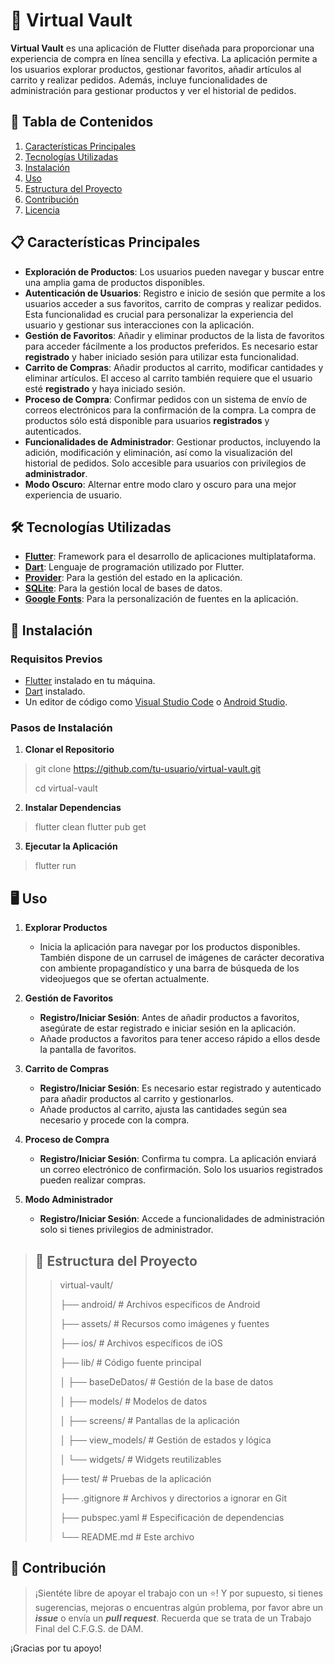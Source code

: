 # 📱 Virtual Vault

**Virtual Vault** es una aplicación de Flutter diseñada para proporcionar una experiencia de compra en línea sencilla y efectiva. La aplicación permite a los usuarios explorar productos, gestionar favoritos, añadir artículos al carrito y realizar pedidos. Además, incluye funcionalidades de administración para gestionar productos y ver el historial de pedidos.

## 📂 Tabla de Contenidos

1. [Características Principales](#características-principales)
2. [Tecnologías Utilizadas](#tecnologías-utilizadas)
3. [Instalación](#instalación)
4. [Uso](#uso)
5. [Estructura del Proyecto](#estructura-del-proyecto)
6. [Contribución](#contribución)
7. [Licencia](#licencia)

## 📋 Características Principales

* **Exploración de Productos**: Los usuarios pueden navegar y buscar entre una amplia gama de productos disponibles.
* **Autenticación de Usuarios**: Registro e inicio de sesión que permite a los usuarios acceder a sus favoritos, carrito de compras y realizar pedidos. Esta funcionalidad es crucial para personalizar la experiencia del usuario y gestionar sus interacciones con la aplicación.
* **Gestión de Favoritos**: Añadir y eliminar productos de la lista de favoritos para acceder fácilmente a los productos preferidos. Es necesario estar **registrado** y haber iniciado sesión para utilizar esta funcionalidad.
* **Carrito de Compras**: Añadir productos al carrito, modificar cantidades y eliminar artículos. El acceso al carrito también requiere que el usuario esté **registrado** y haya iniciado sesión.
* **Proceso de Compra**: Confirmar pedidos con un sistema de envío de correos electrónicos para la confirmación de la compra. La compra de productos sólo está disponible para usuarios **registrados** y autenticados.
* **Funcionalidades de Administrador**: Gestionar productos, incluyendo la adición, modificación y eliminación, así como la visualización del historial de pedidos. Solo accesible para usuarios con privilegios de **administrador**.
* **Modo Oscuro**: Alternar entre modo claro y oscuro para una mejor experiencia de usuario.

## 🛠️ Tecnologías Utilizadas

- **[Flutter](https://flutter.dev/)**: Framework para el desarrollo de aplicaciones multiplataforma.
- **[Dart](https://dart.dev/)**: Lenguaje de programación utilizado por Flutter.
- **[Provider](https://pub.dev/packages/provider)**: Para la gestión del estado en la aplicación.
- **[SQLite](https://pub.dev/packages/sqflite)**: Para la gestión local de bases de datos.
- **[Google Fonts](https://pub.dev/packages/google_fonts)**: Para la personalización de fuentes en la aplicación.

## 🚀 Instalación

### Requisitos Previos

- [Flutter](https://flutter.dev/docs/get-started/install) instalado en tu máquina.
- [Dart](https://dart.dev/get-dart) instalado.
- Un editor de código como [Visual Studio Code](https://code.visualstudio.com/) o [Android Studio](https://developer.android.com/studio).

### Pasos de Instalación

1. **Clonar el Repositorio**
>git clone https://github.com/tu-usuario/virtual-vault.git
>
>cd virtual-vault

2. **Instalar Dependencias**
>flutter clean
>flutter pub get

3. **Ejecutar la Aplicación**
>flutter run

## 🖥️ Uso

1. **Explorar Productos**
   * Inicia la aplicación para navegar por los productos disponibles. También dispone de un carrusel de imágenes de carácter decorativa con ambiente propagandístico y una barra de búsqueda de los videojuegos que se ofertan actualmente.

2. **Gestión de Favoritos**
   * **Registro/Iniciar Sesión**: Antes de añadir productos a favoritos, asegúrate de estar registrado e iniciar sesión en la aplicación.
   * Añade productos a favoritos para tener acceso rápido a ellos desde la pantalla de favoritos.

3. **Carrito de Compras**
   * **Registro/Iniciar Sesión**: Es necesario estar registrado y autenticado para añadir productos al carrito y gestionarlos.
   * Añade productos al carrito, ajusta las cantidades según sea necesario y procede con la compra.

4. **Proceso de Compra**
   * **Registro/Iniciar Sesión**: Confirma tu compra. La aplicación enviará un correo electrónico de confirmación. Solo los usuarios registrados pueden realizar compras.

5. **Modo Administrador**
   * **Registro/Iniciar Sesión**: Accede a funcionalidades de administración solo si tienes privilegios de administrador.

>## 📁 Estructura del Proyecto
>
>>virtual-vault/
>>
>>├── android/                  # Archivos específicos de Android
>>
>>├── assets/                   # Recursos como imágenes y fuentes
>>
>>├── ios/                      # Archivos específicos de iOS
>>
>>├── lib/                      # Código fuente principal
>>
>>│   ├── baseDeDatos/          # Gestión de la base de datos
>>
>>│   ├── models/               # Modelos de datos
>>
>>│   ├── screens/              # Pantallas de la aplicación
>>
>>│   ├── view_models/          # Gestión de estados y lógica
>>
>>│   └── widgets/              # Widgets reutilizables
>>
>>├── test/                     # Pruebas de la aplicación
>>
>>├── .gitignore                # Archivos y directorios a ignorar en Git
>>
>>├── pubspec.yaml              # Especificación de dependencias
>>
>>└── README.md                 # Este archivo

## 🤝 Contribución

> ¡Sientéte libre de apoyar el trabajo con un ⭐! Y por supuesto, si tienes sugerencias, mejoras o encuentras algún problema, por favor abre un ***issue*** o envía un ***pull request***.
Recuerda que se trata de un Trabajo Final del C.F.G.S. de DAM.

¡Gracias por tu apoyo!

